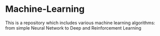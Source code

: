 # Machine-Learning
This is a repository which includes various machine learning algorithms: from simple Neural Network to Deep and Reinforcement Learning
